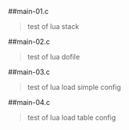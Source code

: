 
##main-01.c
>    test of lua stack

##main-02.c
>    test of lua dofile

##main-03.c
>    test of lua load simple config

##main-04.c
>    test of lua load table config
